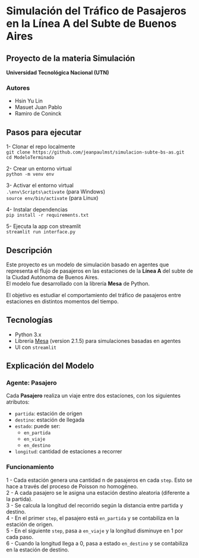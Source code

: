 
# Simulación del Tráfico de Pasajeros en la Línea A del Subte de Buenos Aires

## Proyecto de la materia Simulación  
**Universidad Tecnológica Nacional (UTN)**

### Autores
- Hsin Yu Lin  
- Masuet Juan Pablo  
- Ramiro de Coninck

## Pasos para ejecutar 
1- Clonar el repo localmente    
    ```git clone https://github.com/jeanpaulmst/simulacion-subte-bs-as.git```  
    ```cd ModeloTerminado```   

2- Crear un entorno virtual  
```python -m venv env``` 

3- Activar el entorno virtual  
```.\env\Scripts\activate``` (para Windows)  
```source env/bin/activate``` (para Linux)  


4- Instalar dependencias  
```pip install -r requirements.txt```  

5- Ejecuta la app con streamlit  
```streamlit run interface.py```  



## Descripción

Este proyecto es un modelo de simulación basado en agentes que representa el flujo de pasajeros en las estaciones de la **Línea A** del subte de la Ciudad Autónoma de Buenos Aires.  
El modelo fue desarrollado con la librería **Mesa** de Python.

El objetivo es estudiar el comportamiento del tráfico de pasajeros entre estaciones en distintos momentos del tiempo.


## Tecnologías

- Python 3.x
- Librería [Mesa](https://mesa.readthedocs.io/en/stable/) (version 2.1.5) para simulaciones basadas en agentes
- UI con `streamlit` 

## Explicación del Modelo

### Agente: Pasajero

Cada **Pasajero** realiza un viaje entre dos estaciones, con los siguientes atributos:

- `partida`: estación de origen
- `destino`: estación de llegada
- `estado`: puede ser:
  - `en_partida`
  - `en_viaje`
  - `en_destino`
- `longitud`: cantidad de estaciones a recorrer

### Funcionamiento

1 - Cada estación genera una cantidad n de pasajeros en cada `step`. Esto se hace a través del proceso de Poisson no homogéneo.  
2 - A cada pasajero se le asigna una estación destino aleatoria (diferente a la partida).  
3 - Se calcula la longitud del recorrido según la distancia entre partida y destino.  
4 - En el primer `step`, el pasajero está `en_partida` y se contabiliza en la estación de origen.  
5 - En el siguiente `step`, pasa a `en_viaje` y la longitud disminuye en 1 por cada paso.  
6 - Cuando la longitud llega a 0, pasa a estado `en_destino` y se contabiliza en la estación de destino.



